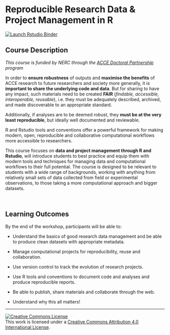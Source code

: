# Reproducible Research Data & Project Management in R

<!-- badges: start -->
[![Launch Rstudio Binder](http://mybinder.org/badge_logo.svg)](https://mybinder.org/v2/gh/annakrystalli/rrresearchACCE20/master?urlpath=rstudio)
<!-- badges: end -->

## Course Description


_This course is funded by NERC through the [ACCE Doctoral Partnership](https://acce.shef.ac.uk/) program_


In order to **ensure robustness** of outputs and **maximise the benefits** of ACCE research to future researchers and society more generally, it is **important to share the underlying code and data**. But for sharing to have any impact, such materials need to be created **FAIR** (_findable, accessible, interoperable, reusable_), i.e. they must be adequately described, archived, and made discoverable to an appropriate standard. 

Additionally, if analyses are to be deemed robust, they **must be at the very least reproducible**, but ideally well documented and reviewable. 

R and Rstudio tools and conventions offer a powerful framework for making modern, open, reproducible and collaborative computational workflows more accessible to researchers. 


This course focuses on **data and project management through R and Rstudio**, will introduce students to best practice and equip them with modern tools and techniques for managing data and computational workflows to their full potential. The course is designed to be relevant to students with a wide range of backgrounds, working with anything from relatively small sets of data collected from field or experimental observations, to those taking a more computational approach and bigger datasets.

<br>

## Learning Outcomes

By the end of the workshop, participants will be able to:

- Understand the basics of good research data management and be able to produce clean datasets with appropriate metadata.

- Manage computational projects for reproducibility, reuse and collaboration.

- Use version control to track the evolution of research projects.

- Use R tools and conventions to document code and analyses and produce reproducible reports.

- Be able to publish, share materials and collaborate through the web.

- Understand why this all matters!


***


<a rel="license" href="http://creativecommons.org/licenses/by/4.0/"><img alt="Creative Commons License" style="border-width:0" src="https://i.creativecommons.org/l/by/4.0/88x31.png" /></a><br />This work is licensed under a <a rel="license" href="http://creativecommons.org/licenses/by/4.0/">Creative Commons Attribution 4.0 International License</a>.


